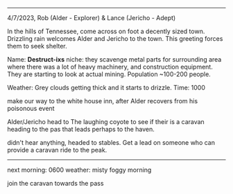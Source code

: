 ___

4/7/2023, Rob (Alder - Explorer) & Lance (Jericho - Adept)

In the hills of Tennessee, come across on foot a decently sized town. Drizzling rain welcomes Alder and Jericho to the town. This greeting forces them to seek shelter.

Name: **Destruct-ixs**
niche: they scavenge metal parts for surrounding area where there was a lot of heavy machinery, and construction equipment. They are starting to look at actual mining.
Population ~100-200 people.

Weather: Grey clouds getting thick and it starts to drizzle.
Time: 1000

make our way to the white house inn, after Alder recovers from his poisonous event

Alder/Jericho head to The laughing coyote to see if their is a caravan heading to the pas that leads perhaps to the haven.

didn't hear anything, headed to stables. Get a lead on someone who can provide a caravan ride to the peak.

---
next morning: 0600
weather: misty foggy morning

join the caravan towards the pass
